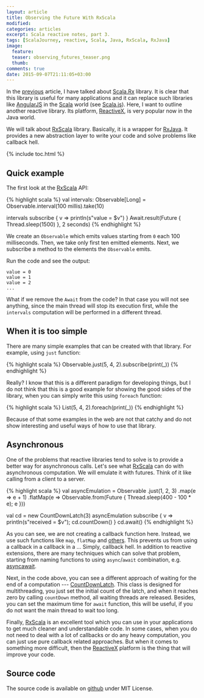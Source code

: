 ```yaml
---
layout: article
title: Observing the Future With RxScala
modified:
categories: articles
excerpt: Scala reactive notes, part 3.
tags: [ScalaJourney, reactive, Scala, Java, RxScala, RxJava]
image:
  feature:
  teaser: observing_futures_teaser.png
  thumb:
comments: true
date: 2015-09-07T21:11:05+03:00
---
```


In the [previous](/articles/reactive-fun-with-scala-js/) article, I have talked about [Scala.Rx] library. It is clear that this library is useful for many applications and it can replace such libraries like [AngularJS] in the [Scala] world (see [Scala.js]). Here, I want to outline another reactive library. Its platform, [ReactiveX], is very popular now in the Java world.

We will talk about [RxScala] library. Basically, it is a wrapper for [RxJava]. It provides a new abstraction layer to write your code and solve problems like callback hell.

{% include toc.html %}

## Quick example

The first look at the [RxScala] API:

{% highlight scala %}
val intervals: Observable[Long] = Observable.interval(100 millis).take(10)

intervals subscribe {
  v => println(s"value = $v")
}
Await.result(Future { Thread.sleep(1500) }, 2 seconds)
{% endhighlight %}

We create an `Observable` which emits values starting from `0` each 100 milliseconds. Then, we take only first ten emitted elements. Next, we subscribe a method to the elements the `Observable` emits.

Run the code and see the output:

    value = 0  
    value = 1  
    value = 2  
    ...

What if we remove the `Await` from the code? In that case you will not see anything, since the main thread will stop its execution first, while the `intervals` computation will be performed in a different thread.

## When it is too simple

There are many simple examples that can be created with that library. For example, using `just` function:

{% highlight scala %}
Observable.just(5, 4, 2).subscribe(print(_))
{% endhighlight %}

Really? I know that this is a different paradigm for developing things, but I do not think that this is a good example for showing the good sides of the library, when you can simply write this using `foreach` function:

{% highlight scala %}
List(5, 4, 2).foreach(print(_))
{% endhighlight %}

Because of that some examples in the web are not that catchy and do not show interesting and useful ways of how to use that library.

## Asynchronous

One of the problems that reactive libraries tend to solve is to provide a better way for asynchronous calls. Let's see what [RxScala] can do with asynchronous computation. We will emulate it with futures. Think of it like calling from a client to a server.

{% highlight scala %}
val asyncEmulation = Observable
    .just(1, 2, 3)
    .map(e => e + 1)
    .flatMap(e => Observable.from(Future { Thread.sleep(400 - 100 * e); e }))

val cd = new CountDownLatch(3)
asyncEmulation subscribe {
  v => println(s"received = $v"); cd.countDown()
}
cd.await()
{% endhighlight %}

As you can see, we are not creating a callback function here. Instead, we use such functions like `map`, `flatMap` and [others](http://reactivex.io/rxscala/scaladoc/#rx.lang.scala.Observable). This prevents us from using a callback in a callback in a ... Simply, callback hell. In addition to reactive extensions, there are many techniques which can solve that problem, starting from naming functions to using `async`/`await` combination, e.g. [asyncawait].

Next, in the code above, you can see a different approach of waiting for the end of a computation --- [CountDownLatch](http://docs.oracle.com/javase/8/docs/api/java/util/concurrent/CountDownLatch.html). This class is designed for multithreading, you just set the initial count of the latch, and when it reaches zero by calling `countDown` method, all waiting threads are released. Besides, you can set the maximum time for `await` function, this will be useful, if you do not want the main thread to wait too long.

Finally, [RxScala] is an excellent tool which you can use in your applications to get much cleaner and understandable code. In some cases, when you do not need to deal with a lot of callbacks or do any heavy computation, you can just use pure callback related approaches. But when it comes to something more difficult, then the [ReactiveX] platform is the thing that will improve your code.

## Source code
The source code is available on [github](https://github.com/Foat/articles/tree/master/observing-futures) under MIT License.

[ReactiveX]: http://reactivex.io
[RxJava]: https://github.com/ReactiveX/RxJava
[RxScala]: https://github.com/ReactiveX/RxScala
[Scala]: http://www.scala-lang.org
[Scala.Rx]: https://github.com/lihaoyi/scala.rx
[Scala.js]: http://www.scala-js.org
[asyncawait]: (https://github.com/yortus/asyncawait)
[AngularJS]: https://angularjs.org
